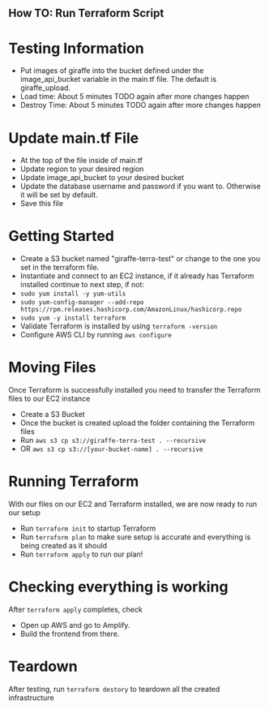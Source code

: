 ## How TO: Run Terraform Script

# Testing Information
- Put images of giraffe into the bucket defined under the image_api_bucket variable in the main.tf file. The default is giraffe_upload.
- Load time: About 5 minutes TODO again after more changes happen
- Destroy Time: About 5 minutes TODO again after more changes happen

# Update main.tf File
- At the top of the file inside of main.tf 
- Update region to your desired region
- Update image_api_bucket to your desired bucket
- Update the database username and password if you want to. Otherwise it will be set by default.
- Save this file

# Getting Started
- Create a S3 bucket named "giraffe-terra-test" or
change to the one you set in the terraform file.
- Instantiate and connect to an EC2 instance, if it already has Terraform installed continue to next step, if not:
- `sudo yum install -y yum-utils`
- `sudo yum-config-manager --add-repo https://rpm.releases.hashicorp.com/AmazonLinux/hashicorp.repo`
- `sudo yum -y install terraform`
- Validate Terraform is installed by using `terraform -version`
- Configure AWS CLI by running `aws configure`

# Moving Files
Once Terraform is successfully installed you need to transfer the Terraform files to our EC2 instance
- Create a S3 Bucket
- Once the bucket is created upload the folder containing the Terraform files
- Run `aws s3 cp s3://giraffe-terra-test . --recursive`
- OR `aws s3 cp s3://[your-bucket-name] . --recursive`
# Running Terraform
With our files on our EC2 and Terraform installed, we are now ready to run our setup
- Run `terraform init` to startup Terraform
- Run `terraform plan` to make sure setup is accurate and everything is being created as it should
- Run `terraform apply` to run our plan!

# Checking everything is working
After `terraform apply` completes, check 
- Open up AWS and go to Amplify.
- Build the frontend from there.

# Teardown
After testing, run `terraform destory` to teardown all the created infrastructure
